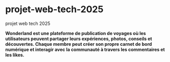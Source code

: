 # projet-web-tech-2025
projet web tech 2025

**Wonderland est une plateforme de publication de voyages où les utilisateurs peuvent partager leurs expériences, photos, conseils et découvertes.
Chaque membre peut créer son propre carnet de bord numérique et interagir avec la communauté à travers les commentaires et les likes.**
